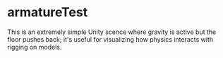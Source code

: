 # armatureTest

This is an extremely simple Unity scence where gravity is active but the floor pushes back; it's useful for visualizing how physics interacts with rigging on models.

